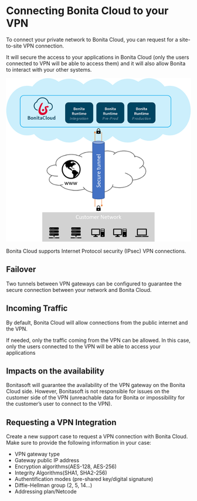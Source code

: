 # Connecting Bonita Cloud to your VPN

To connect your private network to Bonita Cloud, you can request for a site-to-site VPN connection.

It will secure the access to your applications in Bonita Cloud (only the users connected to VPN will be able to access them) and it will also allow Bonita to interact with your other systems.

<!-- <div style="text-align:center">
    <img src="cloud/images/master/DiagVPN.png" height="70%" width="70%"> 
</div> -->
![VPNCloud](images/DiagVPN.png)

Bonita Cloud supports Internet Protocol security (IPsec) VPN connections.

## Failover
Two tunnels between VPN gateways can be configured to guarantee the secure connection between your network and Bonita Cloud.

## Incoming Traffic
By default, Bonita Cloud will allow connections from the public internet and the VPN. 

If needed, only the traffic coming from the VPN can be allowed. In this case, only the users connected to the VPN will be able to access your applications

## Impacts on the availability
Bonitasoft will guarantee the availability of the VPN gateway on the Bonita Cloud side. However, Bonitasoft is not responsible for issues on the customer side of the VPN (unreachable data for Bonita or impossibility for the customer’s user to connect to the VPN).

## Requesting a VPN Integration
Create a new support case to request a VPN connection with Bonita Cloud. Make sure to provide the following information in your case:
* VPN gateway type
* Gateway public IP address
* Encryption algorithms(AES-128, AES-256)
* Integrity Algorithms(SHA1, SHA2-256)
* Authentification modes (pre-shared key/digital signature)
* Diffie-Hellman group (2, 5, 14...)
* Addressing plan/Netcode
